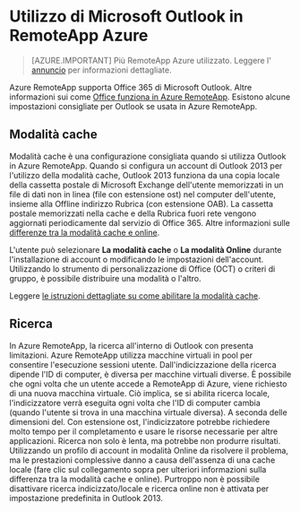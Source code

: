 <properties
    pageTitle="Utilizzo di Outlook in Azure RemoteApp | Microsoft Azure" 
    description="Informazioni su come configurare e utilizzare Outlook in Azure RemoteApp | Microsoft Azure"
    services="remoteapp"
    documentationCenter=""
    authors="pavithir"
    manager="mbaldwin" />

<tags
    ms.service="remoteapp"
    ms.workload="compute"
    ms.tgt_pltfrm="na"
    ms.devlang="na"
    ms.topic="hero-article"
    ms.date="08/15/2016"
    ms.author="elizapo" />

# <a name="using-microsoft-outlook-in-azure-remoteapp"></a>Utilizzo di Microsoft Outlook in RemoteApp Azure

> [AZURE.IMPORTANT]
> Più RemoteApp Azure utilizzato. Leggere l' [annuncio](https://go.microsoft.com/fwlink/?linkid=821148) per informazioni dettagliate.

Azure RemoteApp supporta Office 365 di Microsoft Outlook. Altre informazioni sui come [Office funziona in Azure RemoteApp](remoteapp-officesubscription.md). Esistono alcune impostazioni consigliate per Outlook se usata in Azure RemoteApp.

## <a name="cached-mode"></a>Modalità cache
Modalità cache è una configurazione consigliata quando si utilizza Outlook in Azure RemoteApp. Quando si configura un account di Outlook 2013 per l'utilizzo della modalità cache, Outlook 2013 funziona da una copia locale della cassetta postale di Microsoft Exchange dell'utente memorizzati in un file di dati non in linea (file con estensione ost) nel computer dell'utente, insieme alla Offline indirizzo Rubrica (con estensione OAB). La cassetta postale memorizzati nella cache e della Rubrica fuori rete vengono aggiornati periodicamente dal servizio di Office 365. Altre informazioni sulle [differenze tra la modalità cache e online](https://technet.microsoft.com/library/jj683103.aspx).

L'utente può selezionare **La modalità cache** o **La modalità Online** durante l'installazione di account o modificando le impostazioni dell'account. Utilizzando lo strumento di personalizzazione di Office (OCT) o criteri di gruppo, è possibile distribuire una modalità o l'altro.  

Leggere [le istruzioni dettagliate su come abilitare la modalità cache](https://technet.microsoft.com/library/c6f4cad9-c918-420e-bab3-8b49e1885034#proc).

## <a name="search"></a>Ricerca
In Azure RemoteApp, la ricerca all'interno di Outlook con presenta limitazioni. Azure RemoteApp utilizza macchine virtuali in pool per consentire l'esecuzione sessioni utente. Dall'indicizzazione della ricerca dipende l'ID di computer, è diversa per macchine virtuali diverse. È possibile che ogni volta che un utente accede a RemoteApp di Azure, viene richiesto di una nuova macchina virtuale. Ciò implica, se si abilita ricerca locale, l'indicizzatore verrà eseguita ogni volta che l'ID di computer cambia (quando l'utente si trova in una macchina virtuale diversa). A seconda delle dimensioni del. Con estensione ost, l'indicizzatore potrebbe richiedere molto tempo per il completamento e usare le risorse necessarie per altre applicazioni. Ricerca non solo è lenta, ma potrebbe non produrre risultati. Utilizzando un profilo di account in modalità Online da risolvere il problema, ma le prestazioni complessive danno a causa dell'assenza di una cache locale (fare clic sul collegamento sopra per ulteriori informazioni sulla differenza tra la modalità cache e online). Purtroppo non è possibile disattivare ricerca indicizzato/locale e ricerca online non è attivata per impostazione predefinita in Outlook 2013.
